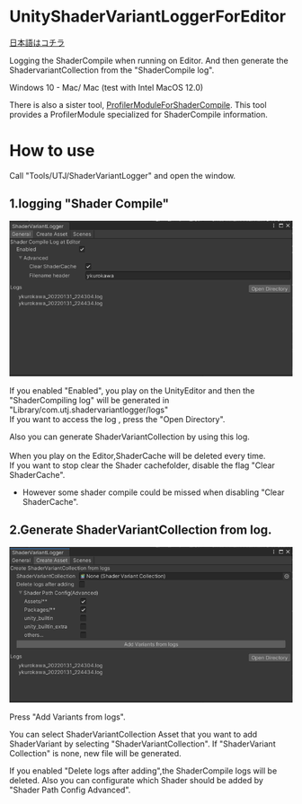 # UnityShaderVariantLoggerForEditor
[日本語はコチラ](README.ja.md)<br />

Logging the ShaderCompile when running on Editor.
And then generate the ShadervariantCollection from the "ShaderCompile log".


Windows 10 - Mac/ Mac (test with Intel MacOS 12.0)


There is also a sister tool, [ProfilerModuleForShaderCompile](https://github.com/wotakuro/ProfilerModuleForShaderCompile/).
This tool provides a ProfilerModule specialized for ShaderCompile information.


# How to use

Call "Tools/UTJ/ShaderVariantLogger" and open the window.<br />



## 1.logging "Shader Compile"
![Screenshot](Document~/img/General.png "Screenshot")<br />

If you enabled "Enabled", you play on the UnityEditor and then the "ShaderCompiling log" will be generated in "Library/com.utj.shadervariantlogger/logs"<br />
If you want to access the log , press the "Open Directory".

Also you can generate ShaderVariantCollection by using this log.<br />
<br />
When you play on the Editor,ShaderCache will be deleted every time.<br />
If you want to stop clear the Shader cachefolder, disable the flag "Clear ShaderCache".
* However some shader compile could be missed when disabling "Clear ShaderCache".

## 2.Generate ShaderVariantCollection from log.

![Screenshot](Document~/img/CreateAsset.png "Screenshot")<br />

Press "Add Variants from logs".

You can select ShaderVariantCollection Asset that you want to add ShaderVariant by selecting "ShaderVariantCollection".
If "ShaderVariant Collection" is none, new file will be generated.

If you enabled "Delete logs after adding",the ShaderCompile logs will be deleted.
Also you can configurate which Shader should be added by "Shader Path Config Advanced".

